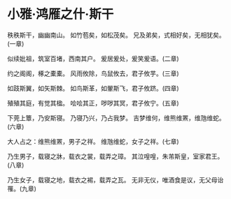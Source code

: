 # 小雅·鸿雁之什·斯干

秩秩斯干，幽幽南山。
如竹苞矣，如松茂矣。
兄及弟矣，式相好矣，无相犹矣。(一章)

似续妣祖，筑室百堵，西南其户。
爰居爰处，爰笑爰语。(二章)

约之阁阁，椓之橐橐。
风雨攸除，鸟鼠攸去，君子攸芋。(三章)

如跂斯翼，如矢斯棘。
如鸟斯革，如翬斯飞，君子攸跻。(四章)

殖殖其庭，有觉其楹。
哙哙其正，哕哕其冥，君子攸宁。(五章)

下莞上簟，乃安斯寝。
乃寝乃兴，乃占我梦。
吉梦维何，维熊维罴，维虺维蛇。(六章)

大人占之：维熊维罴，男子之祥。
维虺维蛇，女子之祥。(七章)

乃生男子，载寝之牀，载衣之裳，载弄之璋。
其泣喤喤，朱芾斯皇，室家君王。(八章)

乃生女子，载寝之地，载衣之裼，载弄之瓦。
无非无仪，唯酒食是议，无父母诒罹。(九章)

